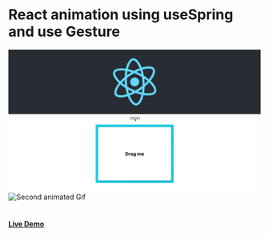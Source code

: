 # React animation using useSpring and use Gesture

<img src="/public/one.gif" alt="First animated Gif"/>
<img src="/public/two.gif" alt="Second animated Gif"/>

#### <br><a href="https://react-animation-usespring-usegesture.netlify.app/">Live Demo</a>
